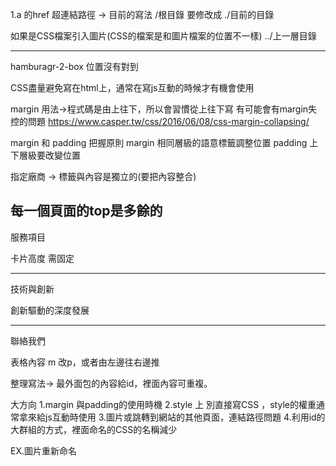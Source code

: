 1.a 的href 超連結路徑 -> 目前的寫法
/根目錄
要修改成 
./目前的目錄


如果是CSS檔案引入圖片(CSS的檔案是和圖片檔案的位置不一樣)
../上一層目錄

-----------------------------------
hamburagr-2-box 位置沒有對到


CSS盡量避免寫在html上，通常在寫js互動的時候才有機會使用

margin 用法->程式碼是由上往下，所以會習慣從上往下寫
有可能會有margin失控的問題
https://www.casper.tw/css/2016/06/08/css-margin-collapsing/

margin 和 padding 把握原則
margin 相同層級的語意標籤調整位置
padding 上下層級要改變位置

指定廠商 -> 標籤與內容是獨立的(要把內容整合) 



每一個頁面的top是多餘的
-----------------------------------------
服務項目


卡片高度 需固定


----------------------------------------
技術與創新


創新驅動的深度發展


---------------------
聯絡我們

表格內容 m 改p，或者由左邊往右邊推


整理寫法-> 最外面包的內容給id，裡面內容可重複。






大方向
1.margin 與padding的使用時機
2.style 上 別直接寫CSS ，style的權重通常拿來給js互動時使用
3.圖片或跳轉到網站的其他頁面，連結路徑問題
4.利用id的大群組的方式，裡面命名的CSS的名稱減少

EX.圖片重新命名